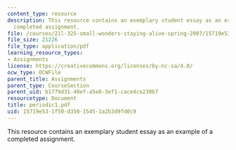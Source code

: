 ```yaml
---
content_type: resource
description: This resource contains an exemplary student essay as an example of a
  completed assignment.
file: /courses/21l-325-small-wonders-staying-alive-spring-2007/15719e531f50d35015451a2b3d9fd0c9_periodic1.pdf
file_size: 21226
file_type: application/pdf
learning_resource_types:
- Assignments
license: https://creativecommons.org/licenses/by-nc-sa/4.0/
ocw_type: OCWFile
parent_title: Assignments
parent_type: CourseSection
parent_uid: b1779d31-40ef-a5e8-3ef1-cace4ce230b7
resourcetype: Document
title: periodic1.pdf
uid: 15719e53-1f50-d350-1545-1a2b3d9fd0c9
---
```

This resource contains an exemplary student essay as an example of a completed assignment.